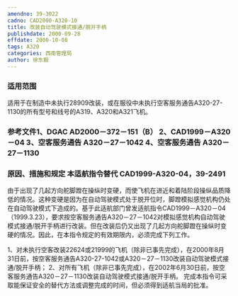 ```yaml
---
amendno: 39-3022
cadno: CAD2000-A320-10
title: 改装自动驾驶模式接通/脱开手柄
publishdate: 2000-09-28
effdate: 2000-10-08
tags: A320
categories: 西南管理局
author: 徐东毅
---
```


### 适用范围 
适用于在制造中未执行28909改装，或在服役中未执行空客服务通告A320-27-1130的所有型号和线号的A319、A320和A321飞机。

<!--more-->
### 参考文件1、DGAC AD2000－372－151（B） 2、CAD1999－A320－04 3、空客服务通告 A320－27－1042 4、空客服务通告 A320－27－1130 

### 原因、措施和规定 本适航指令替代 CAD1999-A320-04，39-2491
由于出现了几起方向舵脚蹬在操纵时变硬，而使飞机在进近和着陆阶段操纵品质降低的情况。这种变硬是因为在自动驾驶模式处于脱开位时，脚蹬模拟感觉机构仍处在自动驾驶模式下造成的。基于此适航部门曾发适航指令CAD1999－A320－04（1999.3.23），要求按空客服务通告A320－27－1042对模拟感觉机构自动驾驶模式接通/脱开手柄进行改装。但在改装后仍又出现了几起方向舵脚蹬在操纵时变硬的情况。因此，在本指令规定的有效期限内，必须完成下列工作。 
  
1、对未执行空客改装22624或21999的飞机（除非已事先完成），在2000年8月31日前，按空客服务通告A320-27-1042或A320－27－1130改装自动驾驶模式接通/脱开手柄； 
2、对所有飞机（除非已事先完成），在2002年6月30日前，按空客服务通告A320－27－1130改装自动驾驶模式接通/脱开手柄。 完成本指令可采取能保证安全的替代方法或调整完成的时间，但必须得到适航当局的批准。
